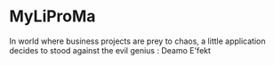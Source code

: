 # MyLiProMa
In world where business projects are prey to chaos, a little application decides to stood against the evil genius : Deamo E'fekt
